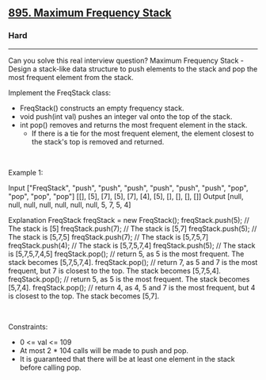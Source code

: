 <h2><a href="https://leetcode.com/problems/maximum-frequency-stack/">895. Maximum Frequency Stack</a></h2><h3>Hard</h3><hr>Can you solve this real interview question? Maximum Frequency Stack - Design a stack-like data structure to push elements to the stack and pop the most frequent element from the stack.

Implement the FreqStack class:

 * FreqStack() constructs an empty frequency stack.
 * void push(int val) pushes an integer val onto the top of the stack.
 * int pop() removes and returns the most frequent element in the stack.
   * If there is a tie for the most frequent element, the element closest to the stack's top is removed and returned.

 

Example 1:


Input
["FreqStack", "push", "push", "push", "push", "push", "push", "pop", "pop", "pop", "pop"]
[[], [5], [7], [5], [7], [4], [5], [], [], [], []]
Output
[null, null, null, null, null, null, null, 5, 7, 5, 4]

Explanation
FreqStack freqStack = new FreqStack();
freqStack.push(5); // The stack is [5]
freqStack.push(7); // The stack is [5,7]
freqStack.push(5); // The stack is [5,7,5]
freqStack.push(7); // The stack is [5,7,5,7]
freqStack.push(4); // The stack is [5,7,5,7,4]
freqStack.push(5); // The stack is [5,7,5,7,4,5]
freqStack.pop();   // return 5, as 5 is the most frequent. The stack becomes [5,7,5,7,4].
freqStack.pop();   // return 7, as 5 and 7 is the most frequent, but 7 is closest to the top. The stack becomes [5,7,5,4].
freqStack.pop();   // return 5, as 5 is the most frequent. The stack becomes [5,7,4].
freqStack.pop();   // return 4, as 4, 5 and 7 is the most frequent, but 4 is closest to the top. The stack becomes [5,7].


 

Constraints:

 * 0 <= val <= 109
 * At most 2 * 104 calls will be made to push and pop.
 * It is guaranteed that there will be at least one element in the stack before calling pop.